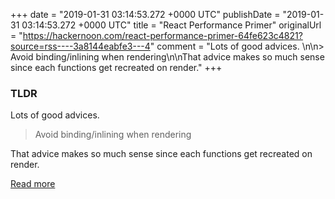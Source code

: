 +++
date = "2019-01-31 03:14:53.272 +0000 UTC"
publishDate = "2019-01-31 03:14:53.272 +0000 UTC"
title = "React Performance Primer"
originalUrl = "https://hackernoon.com/react-performance-primer-64fe623c4821?source=rss----3a8144eabfe3---4"
comment = "Lots of good advices. \n\n> Avoid binding/inlining when rendering\n\nThat advice makes so much sense since each functions get recreated on render."
+++

### TLDR

Lots of good advices.

> Avoid binding/inlining when rendering

That advice makes so much sense since each functions get recreated on render.

[Read more](https://hackernoon.com/react-performance-primer-64fe623c4821?source=rss----3a8144eabfe3---4)
